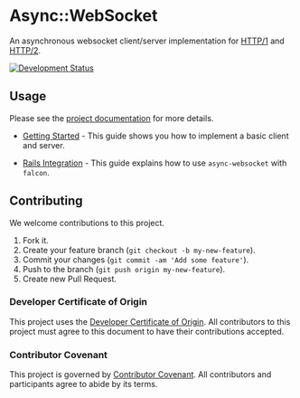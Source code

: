 # Async::WebSocket

An asynchronous websocket client/server implementation for [HTTP/1](https://tools.ietf.org/html/rfc6455) and [HTTP/2](https://tools.ietf.org/html/rfc8441).

[![Development Status](https://github.com/socketry/async-websocket/workflows/Test/badge.svg)](https://github.com/socketry/async-websocket/actions?workflow=Test)

## Usage

Please see the [project documentation](https://socketry.github.io/async-websocket/) for more details.

  - [Getting Started](https://socketry.github.io/async-websocket/guides/getting-started/index) - This guide shows you how to implement a basic client and server.

  - [Rails Integration](https://socketry.github.io/async-websocket/guides/rails-integration/index) - This guide explains how to use `async-websocket` with `falcon`.

## Contributing

We welcome contributions to this project.

1.  Fork it.
2.  Create your feature branch (`git checkout -b my-new-feature`).
3.  Commit your changes (`git commit -am 'Add some feature'`).
4.  Push to the branch (`git push origin my-new-feature`).
5.  Create new Pull Request.

### Developer Certificate of Origin

This project uses the [Developer Certificate of Origin](https://developercertificate.org/). All contributors to this project must agree to this document to have their contributions accepted.

### Contributor Covenant

This project is governed by [Contributor Covenant](https://www.contributor-covenant.org/). All contributors and participants agree to abide by its terms.
